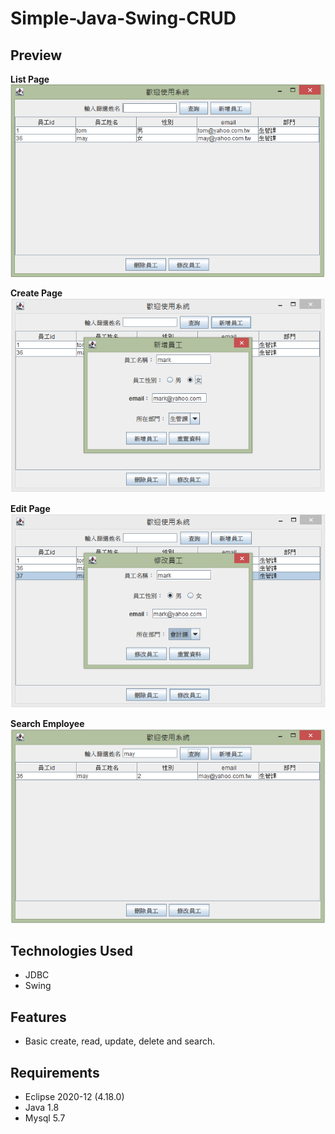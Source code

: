# Simple-Java-Swing-CRUD


## Preview

**List Page**
<br/>
<img src="./images/list.PNG">

**Create Page** 
<br/>
<img src="./images/add.PNG">

**Edit Page**
<br/>
<img src="./images/update.PNG">

**Search Employee**
<br/>
<img src="./images/search.PNG">



## Technologies Used

- JDBC
- Swing


## Features

- Basic create, read, update, delete and search.


## Requirements
- Eclipse 2020-12 (4.18.0)
- Java 1.8
- Mysql  5.7
